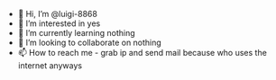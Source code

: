 - 👋 Hi, I’m @luigi-8868
- 👀 I’m interested in yes
- 🌱 I’m currently learning nothing
- 💞️ I’m looking to collaborate on nothing
- 📫 How to reach me - grab ip and send mail because who uses the internet anyways

<!---
luigi-8868/luigi-8868 is a ✨ special ✨ repository because its `README.md` (this file) appears on your GitHub profile.
You can click the Preview link to take a look at your changes.
--->
